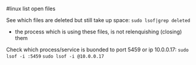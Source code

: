 #linux 
list open files

See which files are deleted but still take up space:  `sudo lsof|grep deleted`
- the process which is using these files, is not relenquishing (closing) them

Check which process/service is buonded to port 5459 or ip 10.0.0.17:
	`sudo lsof -i :5459`
	`sudo lsof -i @10.0.0.17`